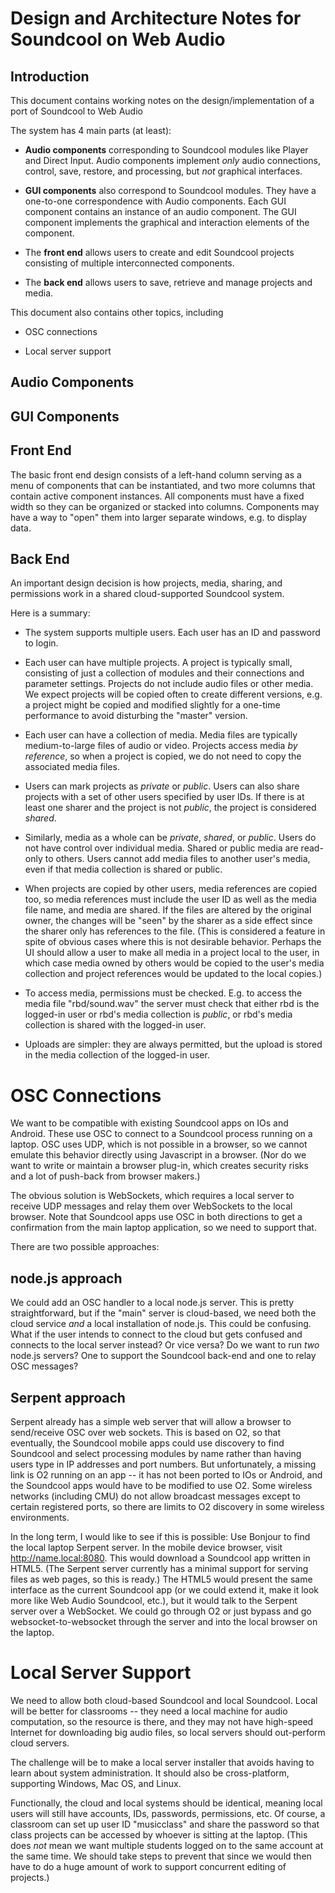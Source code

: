 # Design and Architecture Notes for Soundcool on Web Audio

## Introduction
This document contains working notes on the design/implementation of a port of Soundcool to Web Audio

The system has 4 main parts (at least):

- **Audio components** corresponding to Soundcool modules like Player and Direct Input. Audio components implement *only* audio connections, control, save, restore, and processing, but *not* graphical interfaces.

- **GUI components** also correspond to Soundcool modules. They have a one-to-one correspondence with Audio components. Each GUI component contains an instance of an audio component. The GUI component implements the graphical and interaction elements of the component.

- The **front end** allows users to create and edit Soundcool projects consisting of multiple interconnected components.

- The **back end** allows users to save, retrieve and manage projects and media.

This document also contains other topics, including

- OSC connections

- Local server support

## Audio Components

## GUI Components

## Front End
The basic front end design consists of a left-hand column serving as a menu of components that can be instantiated, and two more columns that contain active component instances. All components must have a fixed width so they can be organized or stacked into columns. Components may have a way to "open" them into larger separate windows, e.g. to display data.

## Back End
An important design decision is how projects, media, sharing, and permissions work in a shared cloud-supported Soundcool system.

Here is a summary:

- The system supports multiple users. Each user has an ID and password to login.

- Each user can have multiple projects. A project is typically small, consisting of just a collection of modules and their connections and parameter settings. Projects do not include audio files or other media. We expect projects will be copied often to create different versions, e.g. a project might be copied and modified slightly for a one-time performance to avoid disturbing the "master" version.

- Each user can have a collection of media. Media files are typically medium-to-large files of audio or video. Projects access media *by reference*, so when a project is copied, we do not need to copy the associated media files.

- Users can mark projects as *private* or *public*. Users can also share projects with a set of other users specified by user IDs. If there is at least one sharer and the project is not *public*, the project is considered *shared*.

- Similarly, media as a whole can be *private*, *shared*, or *public*. Users do not have control over individual media. Shared or public media are read-only to others. Users cannot add media files to another user's media, even if that media collection is shared or public.

- When projects are copied by other users, media references are copied too, so media references must include the user ID as well as the media file name, and media are shared. If the files are altered by the original owner, the changes will be "seen" by the sharer as a side effect since the sharer only has references to the file. (This is considered a feature in spite of obvious cases where this is not desirable behavior. Perhaps the UI should allow a user to make all media in a project local to the user, in which case media owned by others would be copied to the user's media collection and project references would be updated to the local copies.)

- To access media, permissions must be checked. E.g. to access the media file "rbd/sound.wav" the server must check that either rbd is the logged-in user or rbd's media collection is *public*, or rbd's media collection is shared with the logged-in user.

- Uploads are simpler: they are always permitted, but the upload is stored in the media collection of the logged-in user.

# OSC Connections

We want to be compatible with existing Soundcool apps on IOs and Android. These use OSC to connect to a Soundcool process running on a laptop. OSC uses UDP, which is not possible in a browser, so we cannot emulate this behavior directly using Javascript in a browser. (Nor do we want to write or maintain a browser plug-in, which creates security risks and a lot of push-back from browser makers.)

The obvious solution is WebSockets, which requires a local server to receive UDP messages and relay them over WebSockets to the local browser. Note that Soundcool apps use OSC in both directions to get a confirmation from the main laptop application, so we need to support that.

There are two possible approaches:

## node.js approach

We could add an OSC handler to a local node.js server. This is pretty straightforward, but if the "main" server is cloud-based, we need both the cloud service *and* a local installation of node.js. This could be confusing. What if the user intends to connect to the cloud but gets confused and connects to the local server instead? Or vice versa? Do we want to run *two* node.js servers? One to support the Soundcool back-end and one to relay OSC messages?

## Serpent approach

Serpent already has a simple web server that will allow a browser to send/receive OSC over web sockets. This is based on O2, so that eventually, the Soundcool mobile apps could use discovery to find Soundcool and select processing modules by name rather than having users type in IP addresses and port numbers. But unfortunately, a missing link is O2 running on an app -- it has not been ported to IOs or Android, and the Soundcool apps would have to be modified to use O2. Some wireless networks (including CMU) do not allow broadcast messages except to certain registered ports, so there are limits to O2 discovery in some wireless environments.

In the long term, I would like to see if this is possible: Use Bonjour to find the local laptop Serpent server. In the mobile device browser, visit http://name.local:8080. This would download a Soundcool app written in HTML5. (The Serpent server currently has a minimal support for serving files as web pages, so this is ready.) The HTML5 would present the same interface as the current Soundcool app (or we could extend it, make it look more like Web Audio Soundcool, etc.), but it would talk to the Serpent server over a WebSocket. We could go through O2 or just bypass and go websocket-to-websocket through the server and into the local browser on the laptop.

# Local Server Support

We need to allow both cloud-based Soundcool and local Soundcool. Local will be better for classrooms -- they need a local machine for audio computation, so the resource is there, and they may not have high-speed Internet for downloading big audio files, so local servers should out-perform cloud servers.

The challenge will be to make a local server installer that avoids having to learn about system administration. It should also be cross-platform, supporting Windows, Mac OS, and Linux.

Functionally, the cloud and local systems should be identical, meaning local users will still have accounts, IDs, passwords, permissions, etc. Of course, a classroom can set up user ID "musicclass" and share the password so that class projects can be accessed by whoever is sitting at the laptop. (This does *not* mean we want multiple students logged on to the same account at the same time. We should take steps to prevent that since we would then have to do a huge amount of work to support concurrent editing of projects.)



